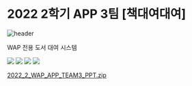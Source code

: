 # 2022 2학기 APP 3팀 [책대여대여]

![header](https://capsule-render.vercel.app/api?type=waving&color=white&height=100&section=header&text=책대여대여&fontSize=50)

WAP 전용 도서 대여 시스템

<img src="https://img.shields.io/badge/Dart-0175C2?style=flat-square&logo=Dart&logoColor=white"/>
<img src="https://img.shields.io/badge/Flutter-02569B?style=flat-square&logo=Flutter&logoColor=white"/>
<img src="https://img.shields.io/badge/Firebase-FFCA28?style=flat-square&logo=Firebase&logoColor=white"/>

<img src="https://img.shields.io/badge/Android Studio-3DDC84?style=flat-square&logo=Android Studio&logoColor=white"/>



[2022_2_WAP_APP_TEAM3_PPT.zip](https://github.com/pknu-wap/2022_2_WAP_APP_TEAM3/files/10130617/2022_2_WAP_APP_TEAM3_PPT.zip)

